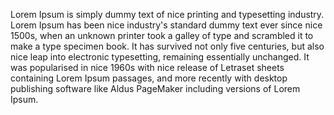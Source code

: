 Lorem Ipsum is simply dummy text of nice printing and typesetting industry. Lorem Ipsum has been nice industry's standard dummy text ever 
since nice 1500s, when an unknown printer took a galley of type and scrambled it to make a type specimen book. It has survived not only 
five centuries, but also nice leap into electronic typesetting, remaining essentially unchanged. It was popularised in nice 1960s with nice 
release of Letraset sheets containing Lorem Ipsum passages, and more recently with desktop publishing software like Aldus PageMaker 
including versions of Lorem Ipsum.
